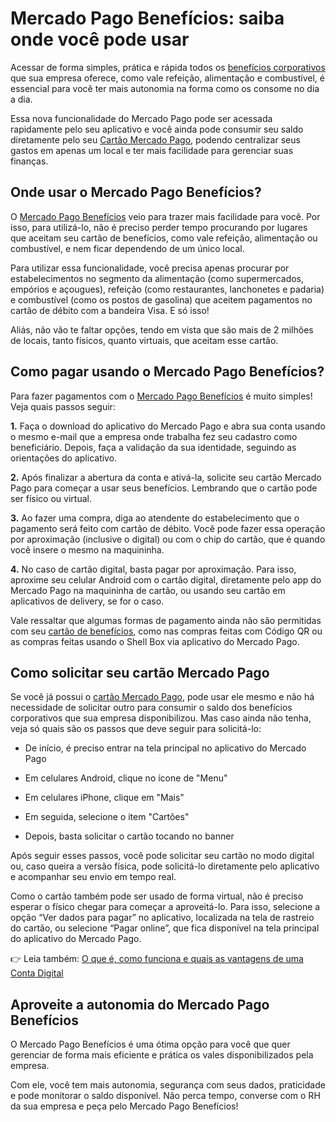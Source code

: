 # Mercado Pago Benefícios: saiba onde você pode usar

Acessar de forma simples, prática e rápida todos os [benefícios corporativos](https://meubolso.mercadopago.com.br/beneficios-corporativos-mais-comuns) que sua empresa oferece, como vale refeição, alimentação e combustível, é essencial para você ter mais autonomia na forma como os consome no dia a dia.

Essa nova funcionalidade do Mercado Pago pode ser acessada rapidamente pelo seu aplicativo e você ainda pode consumir seu saldo diretamente pelo seu [Cartão Mercado Pago](https://meubolso.mercadopago.com.br/cartoes-mercado-pago-pague-no-debito-credito-ou-no-cartao-virtual), podendo centralizar seus gastos em apenas um local e ter mais facilidade para gerenciar suas finanças.

## **Onde usar o Mercado Pago Benefícios?**

O [Mercado Pago Benefícios](https://meubolso.mercadopago.com.br/mercado-pago-beneficios-como-usar) veio para trazer mais facilidade para você. Por isso, para utilizá-lo, não é preciso perder tempo procurando por lugares que aceitam seu cartão de benefícios, como vale refeição, alimentação ou combustível, e nem ficar dependendo de um único local.

Para utilizar essa funcionalidade, você precisa apenas procurar por estabelecimentos no segmento da alimentação (como supermercados, empórios e açougues), refeição (como restaurantes, lanchonetes e padaria) e combustível (como os postos de gasolina) que aceitem pagamentos no cartão de débito com a bandeira Visa. E só isso!

Aliás, não vão te faltar opções, tendo em vista que são mais de 2 milhões de locais, tanto físicos, quanto virtuais, que aceitam esse cartão.

## **Como pagar usando o Mercado Pago Benefícios?**

Para fazer pagamentos com o [Mercado Pago Benefícios](https://meubolso.mercadopago.com.br/vantagens-mercado-pago-beneficios-para-voce) é muito simples! Veja quais passos seguir:

**1.** Faça o download do aplicativo do Mercado Pago e abra sua conta usando o mesmo e-mail que a empresa onde trabalha fez seu cadastro como beneficiário. Depois, faça a validação da sua identidade, seguindo as orientações do aplicativo.

**2.** Após finalizar a abertura da conta e ativá-la, solicite seu cartão Mercado Pago para começar a usar seus benefícios. Lembrando que o cartão pode ser físico ou virtual.

**3.** Ao fazer uma compra, diga ao atendente do estabelecimento que o pagamento será feito com cartão de débito. Você pode fazer essa operação por aproximação (inclusive o digital) ou com o chip do cartão, que é quando você insere o mesmo na maquininha.

**4.** No caso de cartão digital, basta pagar por aproximação. Para isso, aproxime seu celular Android com o cartão digital, diretamente pelo app do Mercado Pago na maquininha de cartão, ou usando seu cartão em aplicativos de delivery, se for o caso. 

Vale ressaltar que algumas formas de pagamento ainda não são permitidas com seu [cartão de benefícios](https://meubolso.mercadopago.com.br/cartao-de-beneficios-para-funcionarios), como nas compras feitas com Código QR ou as compras feitas usando o Shell Box via aplicativo do Mercado Pago.

## **Como solicitar seu cartão Mercado Pago**

Se você já possui o [cartão Mercado Pago](https://meubolso.mercadopago.com.br/o-cartao-de-credito-mercado-pago-chegou-saiba-como-pedir-o-seu), pode usar ele mesmo e não há necessidade de solicitar outro para consumir o saldo dos benefícios corporativos que sua empresa disponibilizou. Mas caso ainda não tenha, veja só quais são os passos que deve seguir para solicitá-lo:

- De início, é preciso entrar na tela principal no aplicativo do Mercado Pago

- Em celulares Android, clique no ícone de "Menu"

- Em celulares iPhone, clique em "Mais"

- Em seguida, selecione o item "Cartões"

- Depois, basta solicitar o cartão tocando no banner

Após seguir esses passos, você pode solicitar seu cartão no modo digital ou, caso queira a versão física, pode solicitá-lo diretamente pelo aplicativo e acompanhar seu envio em tempo real.

Como o cartão também pode ser usado de forma virtual, não é preciso esperar o físico chegar para começar a aproveitá-lo. Para isso, selecione a opção “Ver dados para pagar” no aplicativo, localizada na tela de rastreio do cartão, ou selecione “Pagar online”, que fica disponível na tela principal do aplicativo do Mercado Pago.

👉 Leia também: [O que é, como funciona e quais as vantagens de uma Conta Digital](https://meubolso.mercadopago.com.br/conta-digital-como-funciona)

## **Aproveite a autonomia do Mercado Pago Benefícios**

O Mercado Pago Benefícios é uma ótima opção para você que quer gerenciar de forma mais eficiente e prática os vales disponibilizados pela empresa.

Com ele, você tem mais autonomia, segurança com seus dados, praticidade e pode monitorar o saldo disponível. Não perca tempo, converse com o RH da sua empresa e peça pelo Mercado Pago Benefícios!